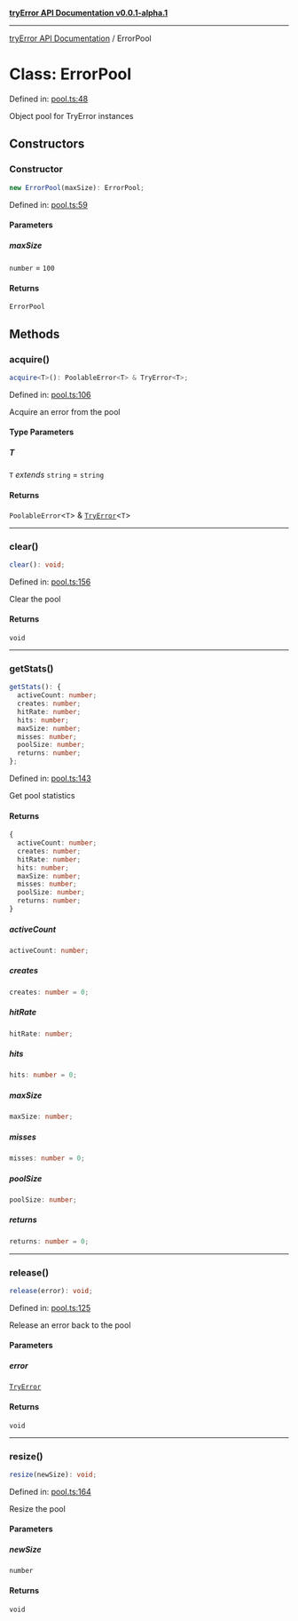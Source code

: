 [**tryError API Documentation v0.0.1-alpha.1**](../index.md)

***

[tryError API Documentation](../index.md) / ErrorPool

# Class: ErrorPool

Defined in: [pool.ts:48](https://github.com/oconnorjohnson/tryError/blob/e3ae0308069a4fba073f4543d527ad76373db795/src/pool.ts#L48)

Object pool for TryError instances

## Constructors

### Constructor

```ts
new ErrorPool(maxSize): ErrorPool;
```

Defined in: [pool.ts:59](https://github.com/oconnorjohnson/tryError/blob/e3ae0308069a4fba073f4543d527ad76373db795/src/pool.ts#L59)

#### Parameters

##### maxSize

`number` = `100`

#### Returns

`ErrorPool`

## Methods

### acquire()

```ts
acquire<T>(): PoolableError<T> & TryError<T>;
```

Defined in: [pool.ts:106](https://github.com/oconnorjohnson/tryError/blob/e3ae0308069a4fba073f4543d527ad76373db795/src/pool.ts#L106)

Acquire an error from the pool

#### Type Parameters

##### T

`T` *extends* `string` = `string`

#### Returns

`PoolableError`\<`T`\> & [`TryError`](../interfaces/TryError.md)\<`T`\>

***

### clear()

```ts
clear(): void;
```

Defined in: [pool.ts:156](https://github.com/oconnorjohnson/tryError/blob/e3ae0308069a4fba073f4543d527ad76373db795/src/pool.ts#L156)

Clear the pool

#### Returns

`void`

***

### getStats()

```ts
getStats(): {
  activeCount: number;
  creates: number;
  hitRate: number;
  hits: number;
  maxSize: number;
  misses: number;
  poolSize: number;
  returns: number;
};
```

Defined in: [pool.ts:143](https://github.com/oconnorjohnson/tryError/blob/e3ae0308069a4fba073f4543d527ad76373db795/src/pool.ts#L143)

Get pool statistics

#### Returns

```ts
{
  activeCount: number;
  creates: number;
  hitRate: number;
  hits: number;
  maxSize: number;
  misses: number;
  poolSize: number;
  returns: number;
}
```

##### activeCount

```ts
activeCount: number;
```

##### creates

```ts
creates: number = 0;
```

##### hitRate

```ts
hitRate: number;
```

##### hits

```ts
hits: number = 0;
```

##### maxSize

```ts
maxSize: number;
```

##### misses

```ts
misses: number = 0;
```

##### poolSize

```ts
poolSize: number;
```

##### returns

```ts
returns: number = 0;
```

***

### release()

```ts
release(error): void;
```

Defined in: [pool.ts:125](https://github.com/oconnorjohnson/tryError/blob/e3ae0308069a4fba073f4543d527ad76373db795/src/pool.ts#L125)

Release an error back to the pool

#### Parameters

##### error

[`TryError`](../interfaces/TryError.md)

#### Returns

`void`

***

### resize()

```ts
resize(newSize): void;
```

Defined in: [pool.ts:164](https://github.com/oconnorjohnson/tryError/blob/e3ae0308069a4fba073f4543d527ad76373db795/src/pool.ts#L164)

Resize the pool

#### Parameters

##### newSize

`number`

#### Returns

`void`
